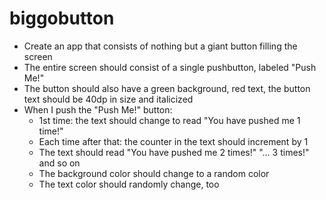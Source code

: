 # biggobutton
- Create an app that consists of nothing but a giant button filling the screen
- The entire screen should consist of a single pushbutton, labeled "Push Me!"
- The button should also have a green background, red text, the button text should be 40dp in size and italicized
- When I push the "Push Me!" button:
  * 1st time: the text should change to read "You have pushed me 1 time!"
  * Each time after that: the counter in the text should increment by 1
  * The text should read "You have pushed me 2 times!" "... 3 times!" and so on
  * The background color should change to a random color
  * The text color should randomly change, too
